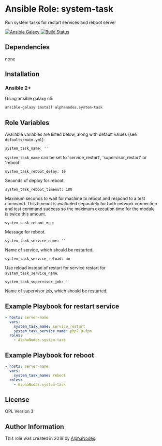 # Ansible Role: system-task

Run system tasks for restart services and reboot server

[![Ansible Galaxy](https://img.shields.io/badge/galaxy-alphanodes.system-task-660198.svg)](https://galaxy.ansible.com/AlphaNodes/system-task)
[![Build Status](https://travis-ci.org/AlphaNodes/ansible-system-task.svg?branch=master)](https://travis-ci.org/AlphaNodes/ansible-system-task)


## Dependencies

  none

## Installation

### Ansible 2+

Using ansible galaxy cli:

```bash
ansible-galaxy install alphanodes.system-task
```

## Role Variables

Available variables are listed below, along with default values (see `defaults/main.yml`):

```
system_task_name: ''
```

`system_task_name` can be set to 'service_restart', 'supervisor_restart' or 'reboot'.


```
system_task_reboot_delay: 10
```

Seconds of deploy for reboot.


```
system_task_reboot_timeout: 180
```

Maximum seconds to wait for machine to reboot and respond to a test command.
This timeout is evaluated separately for both network connection and test command success so the maximum execution time for the module is twice this amount.


```
system_task_reboot_msg:
```

Message for reboot.


```
system_task_service_name: ''
```

Name of service, which should be restarted.


```
system_task_service_reload: no
```

Use reload instead of restart for service restart for `system_task_service_name`.


```
system_task_supervisor_job: ''
```

Name of supervisor job, which should be restarted.


## Example Playbook for restart service

```yaml
- hosts: server-name
  vars:
    system_task_name: service_restart
    system_task_service_name: php7.0-fpm
  roles:
    - AlphaNodes.system-task
```

## Example Playbook for reboot

```yaml
- hosts: server-name
  vars:
    system_task_name: reboot
  roles:
    - AlphaNodes.system-task
```

## License

GPL Version 3

## Author Information

This role was created in 2018 by [AlphaNodes](https://alphanodes.com/).
